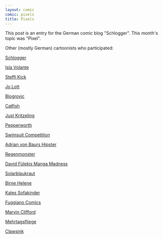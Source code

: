 ```yaml
---
layout: comic
comic: pixels
title: Pixels
---
```


This post is an entry for the German comic blog "Schlogger".
This month's topic was "Pixel".

Other (mostly German) cartoonists who participated:

[Schlogger](http://schlogger.de/wordpress/?p=3767)

[Isla Volante](http://www.isla-volante.ch/comic-collab-20-pixel/)

[Steffi Kick](http://steffikick.tumblr.com/image/50445772787)

[Jo Lott](http://jolott.blogspot.de/2013/05/comic-collaboration-no-20-pixel.html)

[Blogrovic](http://blogrovic.blogspot.ch/2013/05/comic-collab-20-pixel.html)

[Catfish](http://wittichgynamed.blogspot.de/2013/05/comic-collab-20.html)

[Just Kritzeling](http://just-kritzeling.blogspot.de/2013/05/comic-collab-20-pixel.html)

[Pepperworth](http://pepperworth.blogspot.de/2013/05/comic-collab-pixel.html)

[Swimsuit Competition](http://ssc.paintedhell.de/?p=1707)

[Adrian von Baurs Hipster](http://avbaur.blogspot.de/2013/05/pixel-hipsters-comic-collab-20.html)

[Regenmonster](http://www.regenmonster.de/2013/05/comic-collab-nr-20-pixel.html)

[David Fülekis Manga Madness](http://manga-madness.de/blogk/445.html)

[Solarblaukraut](http://solarblaukraut.blogspot.co.at/2013/05/109-pixel.html)

[Birne Helene](http://birne-helene.blogspot.de/2013/05/blog-post.html)

[Kales Sofakinder](http://sofakinder.wordpress.com/2013/05/15/pixel-comic-collab/)

[Fuggiano Comics](http://fuggiano-comics.de/stories/comic_collab/mai_2013.php)

[Marvin Clifford](http://www.marvcomics.com/comics/comicccollab/1085-pixel-typ-kein-stress-pt-3)

[Mehrtagsfliege](http://mehrtagsfliege.wordpress.com/2013/05/15/comic-collab-20-pixel/)

[Clawsink](http://clawsink.wordpress.com/2013/05/15/comic-collab-20-pixel/)